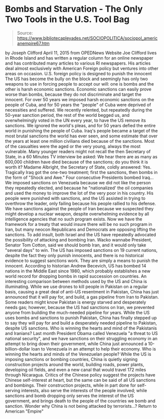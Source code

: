 # Bombs and Starvation - The Only Two Tools in the U.S. Tool Bag

> Source: https://www.bibliotecapleyades.net/SOCIOPOLITICA/sociopol_americanempire67.htm

by Joseph Clifford April 11, 2015
from OPEDNews Website
Joe Clifford lives in Rhode Island and has written a regular column for an online newspaper and has contributed many articles to various RI newspapers. His articles deal almost exclusively with American Foreign policy but ventures into other areas on occasion.
U.S. foreign policy
is designed to punish the innocent
The US has become the bully on the block and seemingly has only two weapons to use in forcing people to accept our will:
one is bombs and the other is harsh economic sanctions.
Economic sanctions can easily prove worse than bombs, because they do not discriminate and target the innocent.
For over 50 years we imposed harsh economic sanctions on the people of Cuba, and for 50 years the "people" of Cuba were deprived of necessities and suffered.
We recently relented, but repeatedly during the 50-year sanction period, the rest of the world begged us, and overwhelmingly voted in the UN every year, to have the US remove its sanctions. We ignored the world's pleas, and for 50 years defied the entire world in punishing the people of Cuba. Iraq's people became a target of the most brutal sanctions the world has ever seen, and some estimate that over the years at least one million civilians died because of the sanctions.
Most of the casualties were the aged or the very young, always the most vulnerable.
Many younger readers might not recall the then Secretary of State, in a 60 Minutes TV interview be asked:
We hear there are as many as 600,000 children have died because of the sanctions; do you think it is worth it?
Madame Albright, the Secretary of State, coldly answered:
Yes.
Tragically Iraq got the one-two treatment; first the sanctions, then bombs in the form of "Shock and Awe."
Four consecutive Presidents bombed Iraq... We imposed sanctions on Venezuela because we did not like the person they repeatedly elected, and because he "nationalized' the oil companies and used the money to improve the lot of the very poor in his country.
His people were punished with sanctions, and the US assisted in trying to overthrow the leader, only failing because his people rallied to his defense. We have sanctions against the people of Iran because we suspected they might develop a nuclear weapon, despite overwhelming evidence by all intelligence agencies that no such program exists.
Now we have the framework for a treaty that would insure there will be no such program in Iran, but many neocon Republicans and Democrats are opposing lifting the sanctions.
To add insult, both Israel and the US have repeatedly advocated the possibility of attacking and bombing Iran. Wacko wannabe President, Senator Tom Cotton, said we should bomb Iran, and it would only take "several days" to win. The US has imposed sanctions on 19 current nations, despite the fact they only punish innocents, and there is no historical evidence to suggest sanctions work. They are simply a means to punish the innocent.
According to historian Andrew Becevich, US has bombed 14 nations in the Middle East since 1980, which probably establishes a new world record for dropping bombs in rapid succession on countries. An interesting comparison between methods used by the US and China is illuminating. While we use drones to kill people in Pakistan on a regular basis, causing a great deal of anti-US resentment in Pakistan, China has just announced that it will pay for, and build, a gas pipeline from Iran to Pakistan.
Some readers might know Pakistan is energy starved and desperately needs gas; however, because the US had sanctions on Iran, we prevented anyone from building the much-needed pipeline for years.
While the US uses bombs and sanctions to punish Pakistan, China has finally stepped up to say they will pay for and build a desperately needed pipeline to Pakistan, despite US sanctions.
Who is winning the hearts and mind of the Pakistanis and Iranians? Last month President Obama called Venezuela "a threat to US national security", and we have sanctions on their struggling economy in an attempt to bring down their government, while China just announced a 10-billion-dollar loan to Venezuela in an attempt to help their economy.
Who is winning the hearts and minds of the Venezuelan people? While the US is imposing sanctions or bombing countries, China is quietly signing construction projects around the world, building roads, power plants, developing oil fields, and even a new canal that would travel 172 miles through Nicaragua. Critics of the Chinese policy suggest the projects have Chinese self-interest at heart, but the same can be said of all US sanctions and bombings.
Their construction projects, while in part done for self-serving interests, also serve the interests of the people involved; while sanctions and bomb dropping only serves the interest of the US government, and brings death to the people of the countries we bomb and sanction.
Wonder why China is not being attacked by terrorists...?
Return to American "Empire"
